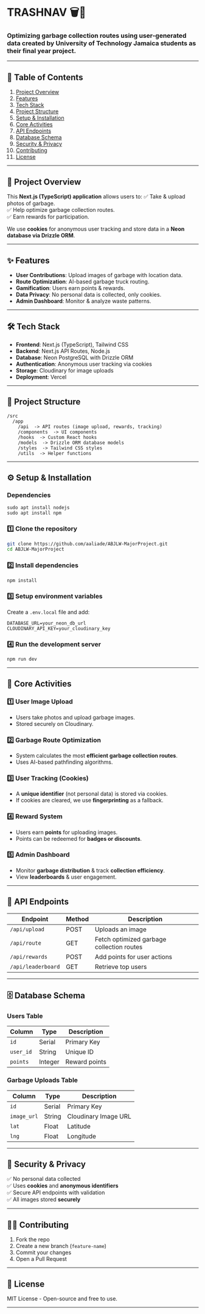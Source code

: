 # TRASHNAV 🗑️🚛

### Optimizing garbage collection routes using user-generated data created by University of Technology Jamaica students as their final year project.


---

## 📌 Table of Contents
1. [Project Overview](#-project-overview)
2. [Features](#-features)
3. [Tech Stack](#-tech-stack)
4. [Project Structure](#-project-structure)
5. [Setup & Installation](#-setup--installation)
6. [Core Activities](#-core-activities)
7. [API Endpoints](#-api-endpoints)
8. [Database Schema](#-database-schema)
9. [Security & Privacy](#-security--privacy)
10. [Contributing](#-contributing)
11. [License](#-license)

---

## 🚀 Project Overview
This **Next.js (TypeScript) application** allows users to:
✅ Take & upload photos of garbage.  
✅ Help optimize garbage collection routes.  
✅ Earn rewards for participation.  

We use **cookies** for anonymous user tracking and store data in a **Neon database via Drizzle ORM**.

---

## ✨ Features
- **User Contributions**: Upload images of garbage with location data.
- **Route Optimization**: AI-based garbage truck routing.
- **Gamification**: Users earn points & rewards.
- **Data Privacy**: No personal data is collected, only cookies.
- **Admin Dashboard**: Monitor & analyze waste patterns.

---

## 🛠️ Tech Stack
- **Frontend**: Next.js (TypeScript), Tailwind CSS
- **Backend**: Next.js API Routes, Node.js
- **Database**: Neon PostgreSQL with Drizzle ORM
- **Authentication**: Anonymous user tracking via cookies
- **Storage**: Cloudinary for image uploads
- **Deployment**: Vercel

---

## 📂 Project Structure
```
/src  
  /app  
    /api  -> API routes (image upload, rewards, tracking)  
    /components  -> UI components  
    /hooks  -> Custom React hooks  
    /models  -> Drizzle ORM database models  
    /styles  -> Tailwind CSS styles  
    /utils  -> Helper functions  
```

---

## ⚙️ Setup & Installation


### Dependencies
```
sudo apt install nodejs
sudo apt install npm
```

### 1️⃣ Clone the repository
```bash
git clone https://github.com/aaliade/ABJLW-MajorProject.git
cd ABJLW-MajorProject
```

### 2️⃣ Install dependencies
```bash
npm install
```

### 3️⃣ Setup environment variables
Create a `.env.local` file and add:
```
DATABASE_URL=your_neon_db_url
CLOUDINARY_API_KEY=your_cloudinary_key
```

### 4️⃣ Run the development server
```bash
npm run dev
```

---

## 📌 Core Activities
### 1️⃣ User Image Upload
- Users take photos and upload garbage images.
- Stored securely on Cloudinary.

### 2️⃣ Garbage Route Optimization
- System calculates the most **efficient garbage collection routes**.
- Uses AI-based pathfinding algorithms.

### 3️⃣ User Tracking (Cookies)
- A **unique identifier** (not personal data) is stored via cookies.
- If cookies are cleared, we use **fingerprinting** as a fallback.

### 4️⃣ Reward System
- Users earn **points** for uploading images.
- Points can be redeemed for **badges or discounts**.

### 5️⃣ Admin Dashboard
- Monitor **garbage distribution** & track **collection efficiency**.
- View **leaderboards** & user engagement.

---

## 📡 API Endpoints
| Endpoint                  | Method | Description |
|---------------------------|--------|-------------|
| `/api/upload`             | POST   | Uploads an image |
| `/api/route`              | GET    | Fetch optimized garbage collection routes |
| `/api/rewards`            | POST   | Add points for user actions |
| `/api/leaderboard`        | GET    | Retrieve top users |

---

## 🗄️ Database Schema
### Users Table
| Column   | Type     | Description       |
|----------|---------|------------------|
| `id`     | Serial  | Primary Key      |
| `user_id` | String  | Unique ID       |
| `points` | Integer | Reward points    |

### Garbage Uploads Table
| Column     | Type    | Description            |
|------------|--------|------------------------|
| `id`       | Serial | Primary Key            |
| `image_url` | String | Cloudinary Image URL |
| `lat`      | Float  | Latitude               |
| `lng`      | Float  | Longitude              |

---

## 🔐 Security & Privacy
✅ No personal data collected  
✅ Uses **cookies** and **anonymous identifiers**  
✅ Secure API endpoints with validation  
✅ All images stored **securely**  

---

## 👨‍💻 Contributing
1. Fork the repo  
2. Create a new branch (`feature-name`)  
3. Commit your changes  
4. Open a Pull Request  

---

## 📜 License
MIT License - Open-source and free to use.  

---
